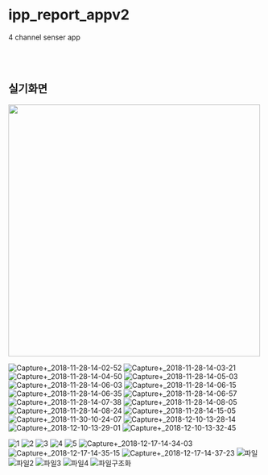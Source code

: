# ipp_report_appv2
4 channel senser app

</br>
</br>

## 실기화면

<img src ="https://user-images.githubusercontent.com/39528583/131818301-e7ee7953-9eda-434a-8d39-627b4bddf094.png" height=500 width=500>

![Capture+_2018-11-28-14-02-52](https://user-images.githubusercontent.com/39528583/131818301-e7ee7953-9eda-434a-8d39-627b4bddf094.png)
![Capture+_2018-11-28-14-03-21](https://user-images.githubusercontent.com/39528583/131818307-2b53a8a1-370b-4eb6-96d1-fa322a228141.png)
![Capture+_2018-11-28-14-04-50](https://user-images.githubusercontent.com/39528583/131818309-bf38028d-588c-4e57-9376-88b43ced0678.png)
![Capture+_2018-11-28-14-05-03](https://user-images.githubusercontent.com/39528583/131818310-42afd226-069a-422f-ada1-e5891ba8fa63.png)
![Capture+_2018-11-28-14-06-03](https://user-images.githubusercontent.com/39528583/131818315-1dfbd798-0e87-407d-89cb-c70ac9709753.png)
![Capture+_2018-11-28-14-06-15](https://user-images.githubusercontent.com/39528583/131818316-b8e71cbd-631e-4750-a5e1-947114e6ff39.png)
![Capture+_2018-11-28-14-06-35](https://user-images.githubusercontent.com/39528583/131818318-3b0445d2-4e89-4916-a23a-20c223118786.png)
![Capture+_2018-11-28-14-06-57](https://user-images.githubusercontent.com/39528583/131818341-d1933ffa-2c82-4f41-b56c-149ee21c428b.png)
![Capture+_2018-11-28-14-07-38](https://user-images.githubusercontent.com/39528583/131818343-8caf0e78-384f-4717-8ab9-ccfe881e93e9.png)
![Capture+_2018-11-28-14-08-05](https://user-images.githubusercontent.com/39528583/131818345-7a911505-daad-438f-9935-fc9c72cdf5c2.png)
![Capture+_2018-11-28-14-08-24](https://user-images.githubusercontent.com/39528583/131818348-7c15178c-a60f-40f4-b4a2-95252337bb87.png)
![Capture+_2018-11-28-14-15-05](https://user-images.githubusercontent.com/39528583/131818350-add23e47-c773-4dbf-bb4b-7c92b205e930.png)
![Capture+_2018-11-30-10-24-07](https://user-images.githubusercontent.com/39528583/131818352-8bf64aba-4471-41b2-812d-279bb732c1c4.png)
![Capture+_2018-12-10-13-28-14](https://user-images.githubusercontent.com/39528583/131818354-6058f368-d511-4a08-b14f-2730eeaa2b5a.png)
![Capture+_2018-12-10-13-29-01](https://user-images.githubusercontent.com/39528583/131818358-b041aa18-68f2-4a78-8aca-6e892abd1888.png)
![Capture+_2018-12-10-13-32-45](https://user-images.githubusercontent.com/39528583/131818362-c2585e73-778e-4bda-95cb-5a315cd8ded3.png)

![1](https://user-images.githubusercontent.com/39528583/131820032-721c34ff-d04a-413d-a905-a91e2ae93c53.png)
![2](https://user-images.githubusercontent.com/39528583/131820040-75691332-1b4e-467b-b66c-74b0e7e7b369.png)
![3](https://user-images.githubusercontent.com/39528583/131820046-015b793a-63b1-48a3-8bf6-5053fa028676.png)
![4](https://user-images.githubusercontent.com/39528583/131820053-4f5acb5a-3c83-44c3-9672-95430a6fd6ff.png)
![5](https://user-images.githubusercontent.com/39528583/131820057-95b8caea-bc05-4419-9809-c47936bbfc34.png)
![Capture+_2018-12-17-14-34-03](https://user-images.githubusercontent.com/39528583/131820070-b1fd36b3-a424-4728-815d-c00487e96fd9.png)
![Capture+_2018-12-17-14-35-15](https://user-images.githubusercontent.com/39528583/131820083-629f5eae-1329-4143-8898-167a84912fab.png)
![Capture+_2018-12-17-14-37-23](https://user-images.githubusercontent.com/39528583/131820086-f4d523c3-8a08-4437-937a-40910a112008.png)
![파일](https://user-images.githubusercontent.com/39528583/131820096-0307fd18-71a5-48ee-bba5-b92c8f196d44.png)
![파일2](https://user-images.githubusercontent.com/39528583/131820098-56c6e2c7-009a-4414-82a2-958267b6b93f.png)
![파일3](https://user-images.githubusercontent.com/39528583/131820101-8ef3eeb3-253b-4cca-8dc9-e99c5fd7df74.png)
![파일4](https://user-images.githubusercontent.com/39528583/131820104-9c1995d3-1135-4fbe-9c67-f3f25de34054.png)
![파일구조화](https://user-images.githubusercontent.com/39528583/131820105-0d47ef62-1355-4d57-bb33-eb891a17bf16.png)

